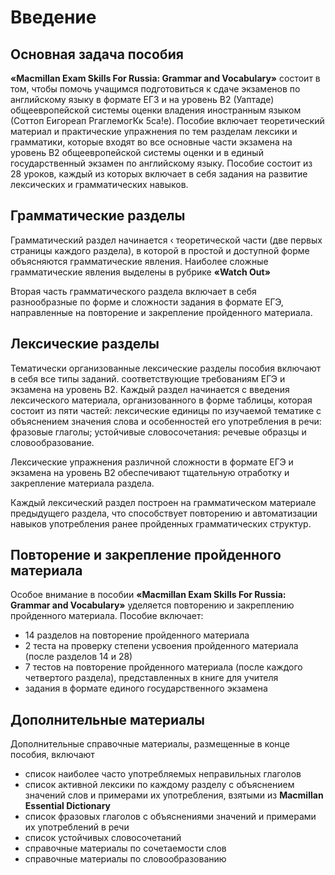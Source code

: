 # Введение

## Основная задача пособия

**«Macmillan Exam Skills For Russia: Grammar and Vocabulary»** состоит в том, чтобы помочь
учащимся подготовиться к сдаче экзаменов по английскому языку в формате ЕГЗ и на уровень В2
(Уаптаде) общеевропейской системы оценки владения иностранным языком (Соттоп Еигореап
РгаглемогКк 5са!е). Пособие включает теоретический материал и практические упражнения по тем
разделам лексики и грамматики, которые входят во все основные части экзамена на уровень В2
общеевропейской системы оценки и в единый государственный экзамен по английскому языку.
Пособие состоит из 28 уроков, каждый из которых включает в себя задания на развитие
лексических и грамматических навыков.

## Грамматические разделы

Грамматический раздел начинается ‹ теоретической части (две первых страницы каждого раздела),
в которой в простой и доступной форме объясняются грамматические явления. Наиболее сложные
грамматические явления выделены в рубрике **«Watch Out»**

Вторая часть грамматического раздела включает в себя разнообразные по форме и сложности
задания в формате ЕГЭ, направленные на повторение и закрепление пройденного материала.

## Лексические разделы

Тематически организованные лексические разделы пособия включают в себя все типы заданий.
соответствующие требованиям ЕГЭ и экзамена на уровень В2. Каждый раздел начинается с
введения лексического материала, организованного в форме таблицы, которая состоит из пяти
частей: лексические единицы по изучаемой тематике с объяснением значения слова и особенностей
его употребления в речи: фразовые глаголы; устойчивые словосочетания: речевые образцы и
словообразование.

Лексические упражнения различной сложности в формате ЕГЭ и экзамена на уровень В2
обеспечивают тщательную отработку и закрепление материала раздела.

Каждый лексический раздел построен на грамматическом материале предыдущего раздела, что
способствует повторению и автоматизации навыков употребления ранее пройденных
грамматических структур.

## Повторение и закрепление пройденного материала

Особое внимание в пособии **«Macmillan Exam Skills For Russia: Grammar and Vocabulary»** уделяется повторению и закреплению пройденного материала. Пособие включает:

* 14 разделов на повторение пройденного материала
* 2 теста на проверку степени усвоения пройденного материала (после разделов 14 и 28)
* 7 тестов на повторение пройденного материала (после каждого четвертого раздела), представленных в книге для учителя
* задания в формате единого государственного экзамена

## Дополнительные материалы

Дополнительные справочные материалы, размещенные в конце пособия, включают

* список наиболее часто употребляемых неправильных глаголов
* список активной лексики по каждому разделу с объяснением значений слов и примерами их употребления, взятыми из **Macmillan Essential Dictionary**
* список фразовых глаголов с объяснениями значений и примерами их употреблений в речи
* список устойчивых словосочетаний
* справочные материалы по сочетаемости слов
* справочные материалы по словообразованию
